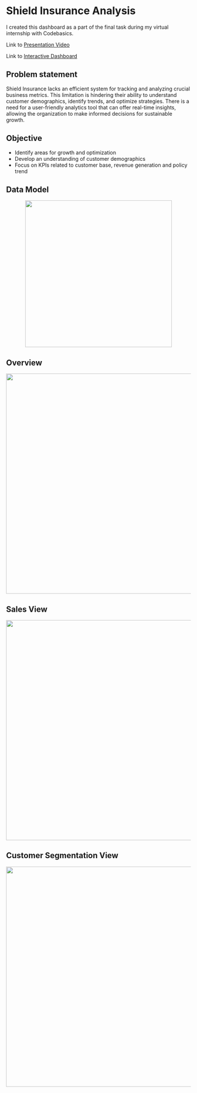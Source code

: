 # Shield Insurance Analysis

I created this dashboard as a part of the final task during my virtual internship with Codebasics.

Link to [Presentation Video](https://www.novypro.com/project/shield-insurance-analysis-report-1)

Link to [Interactive Dashboard](https://www.novypro.com/project/shield-insurance-analysis-report-1)

## Problem statement

Shield Insurance lacks an efficient system for tracking and analyzing crucial business metrics. This limitation is hindering their ability to understand customer demographics, identify trends, and optimize strategies. There is a need for a user-friendly analytics tool that can offer real-time insights, allowing the organization to make informed decisions for sustainable growth.

## Objective

- Identify areas for growth and optimization
- Develop an understanding of customer demographics
- Focus on KPIs related to customer base, revenue generation and policy trend

## Data Model

<p align="center">
    <img src='https://github.com/ritobrotoghosh/PowerBI-ShieldInsuranceAnalysis/blob/main/Data%20Model%20.png' height="400">
</p>

## Overview

<p align="center">
    <img src='https://github.com/ritobrotoghosh/PowerBI-ShieldInsuranceAnalysis/blob/main/Overview.png' width="600">
</p>

## Sales View

<p align="center">
    <img src='https://github.com/ritobrotoghosh/PowerBI-ShieldInsuranceAnalysis/blob/main/Sales.png' width="600">
</p>

## Customer Segmentation View

<p align="center">
    <img src='https://github.com/ritobrotoghosh/PowerBI-ShieldInsuranceAnalysis/blob/main/Customer%20Segmentation.png' width="600">
</p>
